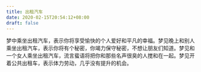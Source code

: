 ```yaml
---
title: 出租汽车
date: 2020-02-15T20:54:12+08:00
draft: false
---
```


梦中乘坐出租汽车，表示你将享受愉快的个人爱好和平凡的幸福。梦见晚上和别人乘坐出租汽车，表示你将有个秘密，你竭力保守秘密，不想让朋友们知道。梦见和一个女人乘坐出租汽车，流言蜚语将把你和那些名声很臭的人搅和在一起。梦见开着公共出租车，表示体力劳动，几乎没有提升的机会。